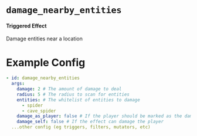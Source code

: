 # `damage_nearby_entities`
#### Triggered Effect

Damage entities near a location

# Example Config
```yaml
- id: damage_nearby_entities
  args:
    damage: 2 # The amount of damage to deal
    radius: 5 # The radius to scan for entities
    entities: # The whitelist of entities to damage
      - spider
      - cave_spider
    damage_as_player: false # If the player should be marked as the damager
    damage_self: false # If the effect can damage the player
  ...other config (eg triggers, filters, mutators, etc)
```